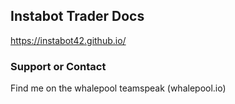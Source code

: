 ## Instabot Trader Docs

https://instabot42.github.io/


### Support or Contact

Find me on the whalepool teamspeak (whalepool.io)
